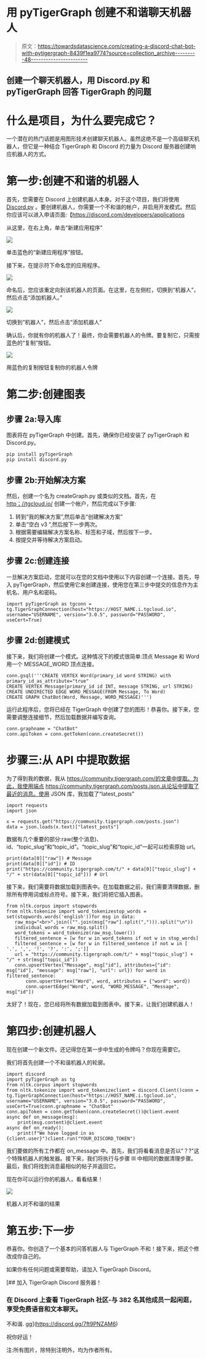 # 用 pyTigerGraph 创建不和谐聊天机器人

> 原文：<https://towardsdatascience.com/creating-a-discord-chat-bot-with-pytigergraph-8439f1ea9774?source=collection_archive---------48----------------------->

## 创建一个聊天机器人，用 Discord.py 和 pyTigerGraph 回答 TigerGraph 的问题

# 什么是项目，为什么要完成它？

一个潜在的热门话题是用图形技术创建聊天机器人。虽然这绝不是一个高级聊天机器人，但它是一种结合 TigerGraph 和 Discord 的力量为 Discord 服务器创建响应机器人的方式。

# 第一步:创建不和谐的机器人

首先，您需要在 Discord 上创建机器人本身。对于这个项目，我们将使用 [Discord.py](https://discordpy.readthedocs.io/en/latest/) 。要创建机器人，你需要一个不和谐的帐户，并启用开发模式。然后你应该可以进入申请页面:【https://discord.com/developers/applications 

从这里，在右上角，单击“新建应用程序”

![](img/e1a22592a8ecc1aa972857ee59cdee11.png)

单击蓝色的“新建应用程序”按钮。

接下来，在提示符下命名您的应用程序。

![](img/318cc9c85d7a5808888897993a51c61b.png)

命名后，您应该重定向到该机器人的页面。在这里，在左侧栏，切换到“机器人”，然后点击“添加机器人。”

![](img/2d4e11b96c1d57ac1d1757b4b98e8ad1.png)

切换到“机器人”，然后点击“添加机器人”

确认后，你就有你的机器人了！最终，你会需要机器人的令牌。要复制它，只需按蓝色的“复制”按钮。

![](img/b0795b65108e1e40e81525c44bd4aef7.png)

用蓝色的复制按钮复制你的机器人令牌

# 第二步:创建图表

## 步骤 2a:导入库

图表将在 pyTigerGraph 中创建。首先，确保你已经安装了 pyTigerGraph 和 Discord.py。

```
pip install pyTigerGraph
pip install discord.py
```

## 步骤 2b:开始解决方案

然后，创建一个名为 createGraph.py 或类似的文档。首先，在[http；//tgcloud.io/](http://tgcloud.io/) 创建一个帐户，然后完成以下步骤:

1.  转到“我的解决方案”,然后单击“创建解决方案”
2.  单击“空白 v3 ”,然后按下一步两次。
3.  根据需要编辑解决方案名称、标签和子域，然后按下一步。
4.  按提交并等待解决方案启动。

## 步骤 2c:创建连接

一旦解决方案启动，您就可以在您的文档中使用以下内容创建一个连接。首先，导入 pyTigerGraph，然后使用它来创建连接，使用您在第三步中提交的信息作为主机名、用户名和密码。

```
import pyTigerGraph as tgconn = tg.TigerGraphConnection(host="https://HOST_NAME.i.tgcloud.io", username="USERNAME", version="3.0.5", password="PASSWORD", useCert=True)
```

## 步骤 2d:创建模式

接下来，我们将创建一个模式。这种情况下的模式很简单:顶点 Message 和 Word 用一个 MESSAGE_WORD 顶点连接。

```
conn.gsql('''CREATE VERTEX Word(primary_id word STRING) with primary_id_as_attribute="true"
CREATE VERTEX Message(primary_id id INT, message STRING, url STRING)
CREATE UNDIRECTED EDGE WORD_MESSAGE(FROM Message, To Word)
CREATE GRAPH ChatBot(Word, Message, WORD_MESSAGE)''')
```

运行此程序后，您将已经在 TigerGraph 中创建了您的图形！恭喜你。接下来，您需要调整连接细节，然后加载数据并编写查询。

```
conn.graphname = "ChatBot"
conn.apiToken = conn.getToken(conn.createSecret())
```

# 步骤三:从 API 中提取数据

为了得到我的数据，我从 https://community.tigergraph.com/的文章中提取。为此，我使用端点 https://community.tigergraph.com/posts.json.从论坛中提取了最近的消息。使用 JSON 库，我加载了“latest_posts”

```
import requests
import json

x = requests.get("https://community.tigergraph.com/posts.json")
data = json.loads(x.text)["latest_posts"] 
```

数据有几个重要的部分:raw(整个消息)、id、“topic_slug”和“topic_id”。“topic_slug”和“topic_id”一起可以检索原始 url。

```
print(data[0]["raw"]) # Message
print(data[0]["id"]) # ID
print("https://community.tigergraph.com/t/" + data[0]["topic_slug"] + "/" + str(data[0]["topic_id"])) # Url
```

接下来，我们需要将数据加载到图表中。在加载数据之前，我们需要清理数据，删除所有停用词或标点符号。接下来，我们将把它插入图表。

```
from nltk.corpus import stopwords
from nltk.tokenize import word_tokenizestop_words = set(stopwords.words('english'))for msg in data:  
   raw_msg="<br>".join(("".join(msg["raw"].split(","))).split("\n")) 
   individual_words = raw_msg.split()    
   word_tokens = word_tokenize(raw_msg.lower())    
   filtered_sentence = [w for w in word_tokens if not w in stop_words]    
   filtered_sentence = [w for w in filtered_sentence if not w in [        '.', ',', '!', '?', ':', ';']]
   url = "https://community.tigergraph.com/t/" + msg["topic_slug"] + "/" + str(msg["topic_id"])
   conn.upsertVertex("Message", msg["id"], attributes={"id": msg["id"], "message": msg["raw"], "url": url}) for word in filtered_sentence:        
       conn.upsertVertex("Word", word, attributes = {"word": word})
       conn.upsertEdge("Word", word, "WORD_MESSAGE", "Message", msg["id"])
```

太好了！现在，您已经将所有数据加载到图表中。接下来，让我们创建机器人！

# 第四步:创建机器人

现在创建一个新文件。还记得您在第一步中生成的令牌吗？你现在需要它。

我们将首先创建一个不和谐机器人的轮廓。

```
import discord
import pyTigerGraph as tg
from nltk.corpus import stopwords
from nltk.tokenize import word_tokenizeclient = discord.Client()conn = tg.TigerGraphConnection(host="https://HOST_NAME.i.tgcloud.io", username="USERNAME", version="3.0.5", password="PASSWORD", useCert=True)conn.graphname = "ChatBot"
conn.apiToken = conn.getToken(conn.createSecret())@client.event
async def on_message(msg):
    print(msg.content)@client.event
async def on_ready():
    print(f"We have logged in as {client.user}")client.run("YOUR_DISCORD_TOKEN")
```

我们要做的所有工作都在 on_message 中。首先，我们将看看消息是否以“？?"这个特殊机器人的触发器。接下来，我们将执行与步骤 III 中相同的数据清理步骤。最后，我们将找到消息最相似的帖子并返回它。

现在你可以运行你的机器人，看看结果！

![](img/9af5529813d9c6d13d50e39866f86dd3.png)

机器人对不和谐的结果

# 第五步:下一步

恭喜你。你创造了一个基本的问答机器人与 TigerGraph 不和！接下来，把这个修改成你自己的。

如果你有任何问题或需要帮助，请加入 TigerGraph Discord。

[](https://discord.gg/7ft9PNZAM6) [## 加入 TigerGraph Discord 服务器！

### 在 Discord 上查看 TigerGraph 社区-与 382 名其他成员一起闲逛，享受免费语音和文本聊天。

不和谐. gg](https://discord.gg/7ft9PNZAM6) 

祝你好运！

注:所有图片，除特别注明外，均为作者所有。
